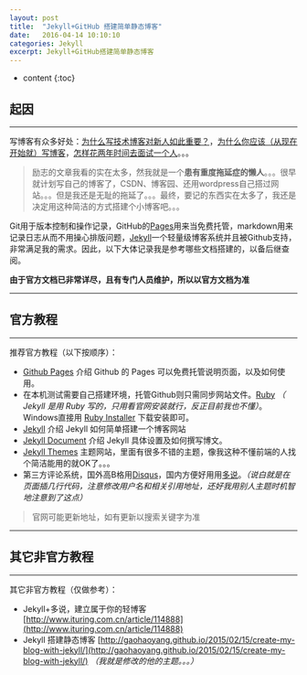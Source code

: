 ```yaml
---
layout: post
title:  "Jekyll+GitHub 搭建简单静态博客"
date:   2016-04-14 10:10:10
categories: Jekyll
excerpt: Jekyll+GitHub搭建简单静态博客
---
```


* content
{:toc}

## 起因
---

写博客有众多好处：[为什么写技术博客对新人如此重要？](http://blog.csdn.net/oiio/article/details/6913156)，[为什么你应该（从现在开始就）写博客](http://mindhacks.cn/2009/02/15/why-you-should-start-blogging-now/)，[怎样花两年时间去面试一个人](http://mindhacks.cn/2011/11/04/how-to-interview-a-person-for-two-years/)。。。

>励志的文章我看的实在太多，然我就是一个**患有重度拖延症的懒人**。。。很早就计划写自己的博客了，CSDN、博客园、还用wordpress自己搭过网站。。。但是我还是无耻的拖延了。。。最终，要记的东西实在太多了，我还是决定用这种简洁的方式搭建个小博客吧。。。

Git用于版本控制和操作记录，GitHub的[Pages](https://pages.github.com/)用来当免费托管，markdown用来记录日志从而不用操心排版问题，[Jekyll](http://jekyll.bootcss.com/)一个轻量级博客系统并且被Github支持，非常满足我的需求。因此，以下大体记录我是参考哪些文档搭建的，以备后继查阅。

**由于官方文档已非常详尽，且有专门人员维护，所以以官方文档为准**

---

## 官方教程
---

推荐官方教程（以下按顺序）：

* [Github Pages](https://pages.github.com/) 介绍 Github 的 Pages 可以免费托管说明页面，以及如何使用。
* 在本机测试需要自己搭建环境，托管Github则只需同步网站文件。[Ruby](https://www.ruby-lang.org) *（ Jekyll 是用 Ruby 写的，只用看官网安装就行，反正目前我也不懂）*。Windows直接用 [Ruby Installer](http://rubyinstaller.org/)  下载安装即可。
* [Jekyll](http://jekyll.bootcss.com/) 介绍 Jekyll 如何简单搭建一个博客网站
* [Jekyll Document](http://jekyll.bootcss.com/docs/home/) 介绍 Jekyll 具体设置及如何撰写博文。
* [Jekyll Themes](http://jekyllthemes.org/) 主题网站，里面有很多不错的主题，像我这种不懂前端的人找个简洁能用的就OK了。。。
* 第三方评论系统，国外高B格用[Disqus](https://disqus.com)，国内方便好用用[多说](http://duoshuo.com/)。*（说白就是在页面插几行代码，注意修改用户名和相关引用地址，还好我用别人主题时机智地注意到了这点）*

>官网可能更新地址，如有更新以搜索关键字为准

---

## 其它非官方教程
---

其它非官方教程（仅做参考）：

* Jekyll+多说，建立属于你的轻博客 [http://www.ituring.com.cn/article/114888](http://www.ituring.com.cn/article/114888)
* Jekyll 搭建静态博客 [http://gaohaoyang.github.io/2015/02/15/create-my-blog-with-jekyll/](http://gaohaoyang.github.io/2015/02/15/create-my-blog-with-jekyll/) *（我就是修改的他的主题。。。）*
